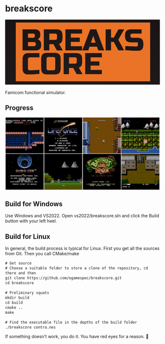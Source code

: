 # breakscore

![breakscore_logo](/imgstore/breakscore_logo.png)

Famicom functional simulator.

## Progress

![progress](/imgstore/progress.png)

## Build for Windows

Use Windows and VS2022. Open vs2022/breakscore.sln and click the Build button with your left heel.

## Build for Linux

In general, the build process is typical for Linux. First you get all the sources from Git. Then you call CMake/make

```
# Get source
# Choose a suitable folder to store a clone of the repository, cd there and then
git clone https://github.com/ogamespec/breakscore.git
cd breakscore

# Preliminary squats
mkdir build
cd build
cmake ..
make

# Find the executable file in the depths of the build folder
./breakscore contra.nes
```

If something doesn't work, you do it. You have red eyes for a reason. :penguin: